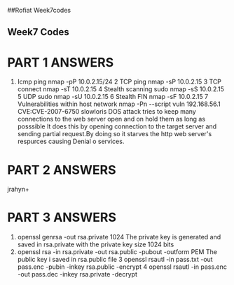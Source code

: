##Rofiat Week7codes
## Week7 Codes
# PART 1 ANSWERS 
1. Icmp ping
   nmap -pP 10.0.2.15/24
2  TCP ping
   nmap -sP 10.0.2.15
3  TCP connect
   nmap -sT 10.0.2.15
4  Stealth scanning
   sudo nmap -sS 10.0.2.15
5  UDP
   sudo nmap -sU 10.0.2.15
6  Stealth FIN
   nmap -sF 10.0.2.15
7  Vulnerabilities within host network
   nmap -Pn --script vuln 192.168.56.1
   CVE:CVE-2007-6750 slowloris DOS attack tries to keep many connections to the web server open and on hold them as long as posssible
   It does this by opening connection to the target server and sending partial request.By doing so it starves
   the http web server's respurces causing Denial o services.

# PART 2 ANSWERS
  jrahyn+

# PART 3 ANSWERS
1. openssl genrsa -out rsa.private 1024
   The private key is generated and saved in rsa.private with the private key size 1024 bits
2. openssl rsa -in rsa.private -out rsa.public -pubout -outform PEM
   The public key i saved in rsa.public file 
3  openssl rsautl -in pass.txt -out pass.enc -pubin -inkey rsa.public -encrypt
4  openssl rsautl -in pass.enc -out pass.dec -inkey rsa.private -decrypt
